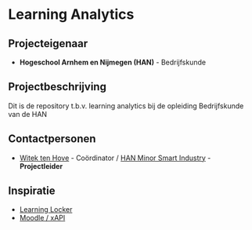 # Learning Analytics

## Projecteigenaar
+ **Hogeschool Arnhem en Nijmegen (HAN)** - Bedrijfskunde

## Projectbeschrijving
Dit is de repository t.b.v. learning analytics bij de opleiding Bedrijfskunde van de HAN

## Contactpersonen
+ [Witek ten Hove](https://www.linkedin.com/in/witektenhove/) - Coördinator / [HAN Minor Smart Industry](https://witusj.github.io/MinorSI/) - **Projectleider**


## Inspiratie
+ [Learning Locker](hhttps://learninglocker.net/)
+ [Moodle / xAPI](https://moodle.org/plugins/logstore_xapi)
